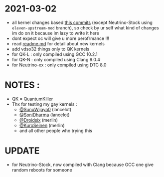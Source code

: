 # 2021-03-02
* all kernel changes based <a href="https://github.com/ZyCromerZ/android_kernel_xiaomi_mt6768/commits/2640b47957af10f7dff220f23da3b2a72bb9da1a">this commits</a> (except Neutrino-Stock using `eleven-upstream-mod` branch), so check by ur self what kind of changes im do on it because im lazy to write it here
* dont expect oc will give u more perofrmance !!!
* read <a href="https://github.com/ZyCromerZ/android_kernel_xiaomi_mt6768/blob/changelogs/readme.md">readme.md</a> for detail about new kernels
* add vdso32 things only to QK kernels
* for QK-L : only compiled using GCC 10.2.1
* for QK-N : only compiled using Clang 9.0.4
* for Neutrino-xx : only compiled using DTC 8.0

# NOTES :
* QK = QuantumKiller
* Thx for testing my gay kernels :
    * <a href="https://t.me/SunuWijaya0">@SunuWijaya0</a> (lancelot)
    * <a href="https://t.me/SoniDharma">@SoniDharma</a> (lancelot)
    * <a href="https://t.me/Droidsix ">@Droidsix</a> (merlin)
    * <a href="https://t.me/KuroSeinen">@KuroSeinen</a> (merlin)
    * and all other people who trying this
# UPDATE
* for Neutrino-Stock, now compiled with Clang because GCC one give random reboots for someone